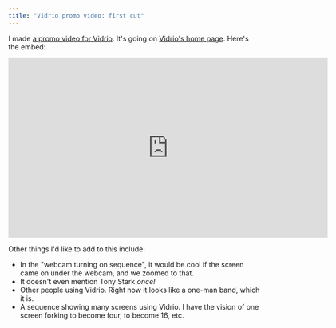 ```yaml
---
title: "Vidrio promo video: first cut"
---
```


I made [a promo video for Vidrio](https://youtu.be/b0DP6UhlxeI). It's going on [Vidrio's home page](https://vidr.io). Here's the embed:

<iframe id="ytplayer" type="text/html" width="640" height="360" src="https://www.youtube.com/embed/b0DP6UhlxeI" frameborder="0"></iframe>

Other things I'd like to add to this include:

* In the "webcam turning on sequence", it would be cool if the screen came on under the webcam, and we zoomed to that.
* It doesn't even mention Tony Stark _once!_
* Other people using Vidrio. Right now it looks like a one-man band, which it is.
* A sequence showing many screens using Vidrio. I have the vision of one screen forking to become four, to become 16, etc.
